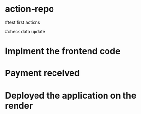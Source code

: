 # action-repo

#test first actions

#check data update

# Implment the frontend code

# Payment received

# Deployed the application on the render